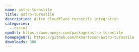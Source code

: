 ```yaml
---
name: astro-turnstile
title: astro-turnstile
description: Astro cloudflare turnstile integration
categories:
  - css+ui
npmUrl: https://www.npmjs.com/package/astro-turnstile
homepageUrl: https://github.com/hkbertoson/astro-turnstile
downloads: 380
---
```

